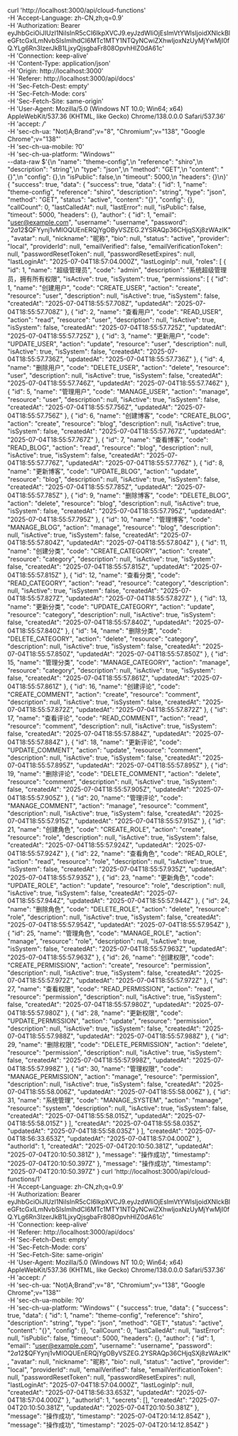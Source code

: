 curl 'http://localhost:3000/api/cloud-functions' \
  -H 'Accept-Language: zh-CN,zh;q=0.9' \
  -H 'Authorization: Bearer eyJhbGciOiJIUzI1NiIsInR5cCI6IkpXVCJ9.eyJzdWIiOjEsImVtYWlsIjoidXNlckBleGFtcGxlLmNvbSIsImlhdCI6MTc1MTY1NTQyNCwiZXhwIjoxNzUyMjYwMjI0fQ.YLg6Rn3IzerJkB1LjxyQjsgbaFr808OpvhHlZ0dA61c' \
  -H 'Connection: keep-alive' \
  -H 'Content-Type: application/json' \
  -H 'Origin: http://localhost:3000' \
  -H 'Referer: http://localhost:3000/api/docs' \
  -H 'Sec-Fetch-Dest: empty' \
  -H 'Sec-Fetch-Mode: cors' \
  -H 'Sec-Fetch-Site: same-origin' \
  -H 'User-Agent: Mozilla/5.0 (Windows NT 10.0; Win64; x64) AppleWebKit/537.36 (KHTML, like Gecko) Chrome/138.0.0.0 Safari/537.36' \
  -H 'accept: */*' \
  -H 'sec-ch-ua: "Not)A;Brand";v="8", "Chromium";v="138", "Google Chrome";v="138"' \
  -H 'sec-ch-ua-mobile: ?0' \
  -H 'sec-ch-ua-platform: "Windows"' \
  --data-raw $'{\n  "name": "theme-config",\n  "reference": "shiro",\n  "description": "string",\n  "type": "json",\n  "method": "GET",\n  "content": "{}",\n  "config": {},\n  "isPublic": false,\n  "timeout": 5000,\n  "headers": {}\n}'
  {
    "success": true,
    "data": {
        "success": true,
        "data": {
            "id": 1,
            "name": "theme-config",
            "reference": "shiro",
            "description": "string",
            "type": "json",
            "method": "GET",
            "status": "active",
            "content": "{}",
            "config": {},
            "callCount": 0,
            "lastCalledAt": null,
            "lastError": null,
            "isPublic": false,
            "timeout": 5000,
            "headers": {},
            "author": {
                "id": 1,
                "email": "user@example.com",
                "username": "username",
                "password": "$2a$12$QFYynj1vMIOQUEnERQjYgOByVSZEG.2YSRAQp36CHjqSXj8zWAzIK",
                "avatar": null,
                "nickname": "昵称",
                "bio": null,
                "status": "active",
                "provider": "local",
                "providerId": null,
                "emailVerified": false,
                "emailVerificationToken": null,
                "passwordResetToken": null,
                "passwordResetExpires": null,
                "lastLoginAt": "2025-07-04T18:57:04.000Z",
                "lastLoginIp": null,
                "roles": [
                    {
                        "id": 1,
                        "name": "超级管理员",
                        "code": "admin",
                        "description": "系统超级管理员，拥有所有权限",
                        "isActive": true,
                        "isSystem": true,
                        "permissions": [
                            {
                                "id": 1,
                                "name": "创建用户",
                                "code": "CREATE_USER",
                                "action": "create",
                                "resource": "user",
                                "description": null,
                                "isActive": true,
                                "isSystem": false,
                                "createdAt": "2025-07-04T18:55:57.708Z",
                                "updatedAt": "2025-07-04T18:55:57.708Z"
                            },
                            {
                                "id": 2,
                                "name": "查看用户",
                                "code": "READ_USER",
                                "action": "read",
                                "resource": "user",
                                "description": null,
                                "isActive": true,
                                "isSystem": false,
                                "createdAt": "2025-07-04T18:55:57.725Z",
                                "updatedAt": "2025-07-04T18:55:57.725Z"
                            },
                            {
                                "id": 3,
                                "name": "更新用户",
                                "code": "UPDATE_USER",
                                "action": "update",
                                "resource": "user",
                                "description": null,
                                "isActive": true,
                                "isSystem": false,
                                "createdAt": "2025-07-04T18:55:57.736Z",
                                "updatedAt": "2025-07-04T18:55:57.736Z"
                            },
                            {
                                "id": 4,
                                "name": "删除用户",
                                "code": "DELETE_USER",
                                "action": "delete",
                                "resource": "user",
                                "description": null,
                                "isActive": true,
                                "isSystem": false,
                                "createdAt": "2025-07-04T18:55:57.746Z",
                                "updatedAt": "2025-07-04T18:55:57.746Z"
                            },
                            {
                                "id": 5,
                                "name": "管理用户",
                                "code": "MANAGE_USER",
                                "action": "manage",
                                "resource": "user",
                                "description": null,
                                "isActive": true,
                                "isSystem": false,
                                "createdAt": "2025-07-04T18:55:57.756Z",
                                "updatedAt": "2025-07-04T18:55:57.756Z"
                            },
                            {
                                "id": 6,
                                "name": "创建博客",
                                "code": "CREATE_BLOG",
                                "action": "create",
                                "resource": "blog",
                                "description": null,
                                "isActive": true,
                                "isSystem": false,
                                "createdAt": "2025-07-04T18:55:57.767Z",
                                "updatedAt": "2025-07-04T18:55:57.767Z"
                            },
                            {
                                "id": 7,
                                "name": "查看博客",
                                "code": "READ_BLOG",
                                "action": "read",
                                "resource": "blog",
                                "description": null,
                                "isActive": true,
                                "isSystem": false,
                                "createdAt": "2025-07-04T18:55:57.776Z",
                                "updatedAt": "2025-07-04T18:55:57.776Z"
                            },
                            {
                                "id": 8,
                                "name": "更新博客",
                                "code": "UPDATE_BLOG",
                                "action": "update",
                                "resource": "blog",
                                "description": null,
                                "isActive": true,
                                "isSystem": false,
                                "createdAt": "2025-07-04T18:55:57.785Z",
                                "updatedAt": "2025-07-04T18:55:57.785Z"
                            },
                            {
                                "id": 9,
                                "name": "删除博客",
                                "code": "DELETE_BLOG",
                                "action": "delete",
                                "resource": "blog",
                                "description": null,
                                "isActive": true,
                                "isSystem": false,
                                "createdAt": "2025-07-04T18:55:57.795Z",
                                "updatedAt": "2025-07-04T18:55:57.795Z"
                            },
                            {
                                "id": 10,
                                "name": "管理博客",
                                "code": "MANAGE_BLOG",
                                "action": "manage",
                                "resource": "blog",
                                "description": null,
                                "isActive": true,
                                "isSystem": false,
                                "createdAt": "2025-07-04T18:55:57.804Z",
                                "updatedAt": "2025-07-04T18:55:57.804Z"
                            },
                            {
                                "id": 11,
                                "name": "创建分类",
                                "code": "CREATE_CATEGORY",
                                "action": "create",
                                "resource": "category",
                                "description": null,
                                "isActive": true,
                                "isSystem": false,
                                "createdAt": "2025-07-04T18:55:57.815Z",
                                "updatedAt": "2025-07-04T18:55:57.815Z"
                            },
                            {
                                "id": 12,
                                "name": "查看分类",
                                "code": "READ_CATEGORY",
                                "action": "read",
                                "resource": "category",
                                "description": null,
                                "isActive": true,
                                "isSystem": false,
                                "createdAt": "2025-07-04T18:55:57.827Z",
                                "updatedAt": "2025-07-04T18:55:57.827Z"
                            },
                            {
                                "id": 13,
                                "name": "更新分类",
                                "code": "UPDATE_CATEGORY",
                                "action": "update",
                                "resource": "category",
                                "description": null,
                                "isActive": true,
                                "isSystem": false,
                                "createdAt": "2025-07-04T18:55:57.840Z",
                                "updatedAt": "2025-07-04T18:55:57.840Z"
                            },
                            {
                                "id": 14,
                                "name": "删除分类",
                                "code": "DELETE_CATEGORY",
                                "action": "delete",
                                "resource": "category",
                                "description": null,
                                "isActive": true,
                                "isSystem": false,
                                "createdAt": "2025-07-04T18:55:57.850Z",
                                "updatedAt": "2025-07-04T18:55:57.850Z"
                            },
                            {
                                "id": 15,
                                "name": "管理分类",
                                "code": "MANAGE_CATEGORY",
                                "action": "manage",
                                "resource": "category",
                                "description": null,
                                "isActive": true,
                                "isSystem": false,
                                "createdAt": "2025-07-04T18:55:57.861Z",
                                "updatedAt": "2025-07-04T18:55:57.861Z"
                            },
                            {
                                "id": 16,
                                "name": "创建评论",
                                "code": "CREATE_COMMENT",
                                "action": "create",
                                "resource": "comment",
                                "description": null,
                                "isActive": true,
                                "isSystem": false,
                                "createdAt": "2025-07-04T18:55:57.872Z",
                                "updatedAt": "2025-07-04T18:55:57.872Z"
                            },
                            {
                                "id": 17,
                                "name": "查看评论",
                                "code": "READ_COMMENT",
                                "action": "read",
                                "resource": "comment",
                                "description": null,
                                "isActive": true,
                                "isSystem": false,
                                "createdAt": "2025-07-04T18:55:57.884Z",
                                "updatedAt": "2025-07-04T18:55:57.884Z"
                            },
                            {
                                "id": 18,
                                "name": "更新评论",
                                "code": "UPDATE_COMMENT",
                                "action": "update",
                                "resource": "comment",
                                "description": null,
                                "isActive": true,
                                "isSystem": false,
                                "createdAt": "2025-07-04T18:55:57.895Z",
                                "updatedAt": "2025-07-04T18:55:57.895Z"
                            },
                            {
                                "id": 19,
                                "name": "删除评论",
                                "code": "DELETE_COMMENT",
                                "action": "delete",
                                "resource": "comment",
                                "description": null,
                                "isActive": true,
                                "isSystem": false,
                                "createdAt": "2025-07-04T18:55:57.905Z",
                                "updatedAt": "2025-07-04T18:55:57.905Z"
                            },
                            {
                                "id": 20,
                                "name": "管理评论",
                                "code": "MANAGE_COMMENT",
                                "action": "manage",
                                "resource": "comment",
                                "description": null,
                                "isActive": true,
                                "isSystem": false,
                                "createdAt": "2025-07-04T18:55:57.915Z",
                                "updatedAt": "2025-07-04T18:55:57.915Z"
                            },
                            {
                                "id": 21,
                                "name": "创建角色",
                                "code": "CREATE_ROLE",
                                "action": "create",
                                "resource": "role",
                                "description": null,
                                "isActive": true,
                                "isSystem": false,
                                "createdAt": "2025-07-04T18:55:57.924Z",
                                "updatedAt": "2025-07-04T18:55:57.924Z"
                            },
                            {
                                "id": 22,
                                "name": "查看角色",
                                "code": "READ_ROLE",
                                "action": "read",
                                "resource": "role",
                                "description": null,
                                "isActive": true,
                                "isSystem": false,
                                "createdAt": "2025-07-04T18:55:57.935Z",
                                "updatedAt": "2025-07-04T18:55:57.935Z"
                            },
                            {
                                "id": 23,
                                "name": "更新角色",
                                "code": "UPDATE_ROLE",
                                "action": "update",
                                "resource": "role",
                                "description": null,
                                "isActive": true,
                                "isSystem": false,
                                "createdAt": "2025-07-04T18:55:57.944Z",
                                "updatedAt": "2025-07-04T18:55:57.944Z"
                            },
                            {
                                "id": 24,
                                "name": "删除角色",
                                "code": "DELETE_ROLE",
                                "action": "delete",
                                "resource": "role",
                                "description": null,
                                "isActive": true,
                                "isSystem": false,
                                "createdAt": "2025-07-04T18:55:57.954Z",
                                "updatedAt": "2025-07-04T18:55:57.954Z"
                            },
                            {
                                "id": 25,
                                "name": "管理角色",
                                "code": "MANAGE_ROLE",
                                "action": "manage",
                                "resource": "role",
                                "description": null,
                                "isActive": true,
                                "isSystem": false,
                                "createdAt": "2025-07-04T18:55:57.963Z",
                                "updatedAt": "2025-07-04T18:55:57.963Z"
                            },
                            {
                                "id": 26,
                                "name": "创建权限",
                                "code": "CREATE_PERMISSION",
                                "action": "create",
                                "resource": "permission",
                                "description": null,
                                "isActive": true,
                                "isSystem": false,
                                "createdAt": "2025-07-04T18:55:57.972Z",
                                "updatedAt": "2025-07-04T18:55:57.972Z"
                            },
                            {
                                "id": 27,
                                "name": "查看权限",
                                "code": "READ_PERMISSION",
                                "action": "read",
                                "resource": "permission",
                                "description": null,
                                "isActive": true,
                                "isSystem": false,
                                "createdAt": "2025-07-04T18:55:57.980Z",
                                "updatedAt": "2025-07-04T18:55:57.980Z"
                            },
                            {
                                "id": 28,
                                "name": "更新权限",
                                "code": "UPDATE_PERMISSION",
                                "action": "update",
                                "resource": "permission",
                                "description": null,
                                "isActive": true,
                                "isSystem": false,
                                "createdAt": "2025-07-04T18:55:57.988Z",
                                "updatedAt": "2025-07-04T18:55:57.988Z"
                            },
                            {
                                "id": 29,
                                "name": "删除权限",
                                "code": "DELETE_PERMISSION",
                                "action": "delete",
                                "resource": "permission",
                                "description": null,
                                "isActive": true,
                                "isSystem": false,
                                "createdAt": "2025-07-04T18:55:57.998Z",
                                "updatedAt": "2025-07-04T18:55:57.998Z"
                            },
                            {
                                "id": 30,
                                "name": "管理权限",
                                "code": "MANAGE_PERMISSION",
                                "action": "manage",
                                "resource": "permission",
                                "description": null,
                                "isActive": true,
                                "isSystem": false,
                                "createdAt": "2025-07-04T18:55:58.006Z",
                                "updatedAt": "2025-07-04T18:55:58.006Z"
                            },
                            {
                                "id": 31,
                                "name": "系统管理",
                                "code": "MANAGE_SYSTEM",
                                "action": "manage",
                                "resource": "system",
                                "description": null,
                                "isActive": true,
                                "isSystem": false,
                                "createdAt": "2025-07-04T18:55:58.015Z",
                                "updatedAt": "2025-07-04T18:55:58.015Z"
                            }
                        ],
                        "createdAt": "2025-07-04T18:55:58.035Z",
                        "updatedAt": "2025-07-04T18:55:58.035Z"
                    }
                ],
                "createdAt": "2025-07-04T18:56:33.653Z",
                "updatedAt": "2025-07-04T18:57:04.000Z"
            },
            "authorId": 1,
            "createdAt": "2025-07-04T20:10:50.381Z",
            "updatedAt": "2025-07-04T20:10:50.381Z"
        },
        "message": "操作成功",
        "timestamp": "2025-07-04T20:10:50.397Z"
    },
    "message": "操作成功",
    "timestamp": "2025-07-04T20:10:50.397Z"
}
curl 'http://localhost:3000/api/cloud-functions/1' \
  -H 'Accept-Language: zh-CN,zh;q=0.9' \
  -H 'Authorization: Bearer eyJhbGciOiJIUzI1NiIsInR5cCI6IkpXVCJ9.eyJzdWIiOjEsImVtYWlsIjoidXNlckBleGFtcGxlLmNvbSIsImlhdCI6MTc1MTY1NTQyNCwiZXhwIjoxNzUyMjYwMjI0fQ.YLg6Rn3IzerJkB1LjxyQjsgbaFr808OpvhHlZ0dA61c' \
  -H 'Connection: keep-alive' \
  -H 'Referer: http://localhost:3000/api/docs' \
  -H 'Sec-Fetch-Dest: empty' \
  -H 'Sec-Fetch-Mode: cors' \
  -H 'Sec-Fetch-Site: same-origin' \
  -H 'User-Agent: Mozilla/5.0 (Windows NT 10.0; Win64; x64) AppleWebKit/537.36 (KHTML, like Gecko) Chrome/138.0.0.0 Safari/537.36' \
  -H 'accept: */*' \
  -H 'sec-ch-ua: "Not)A;Brand";v="8", "Chromium";v="138", "Google Chrome";v="138"' \
  -H 'sec-ch-ua-mobile: ?0' \
  -H 'sec-ch-ua-platform: "Windows"'
  {
    "success": true,
    "data": {
        "success": true,
        "data": {
            "id": 1,
            "name": "theme-config",
            "reference": "shiro",
            "description": "string",
            "type": "json",
            "method": "GET",
            "status": "active",
            "content": "{}",
            "config": {},
            "callCount": 0,
            "lastCalledAt": null,
            "lastError": null,
            "isPublic": false,
            "timeout": 5000,
            "headers": {},
            "author": {
                "id": 1,
                "email": "user@example.com",
                "username": "username",
                "password": "$2a$12$QFYynj1vMIOQUEnERQjYgOByVSZEG.2YSRAQp36CHjqSXj8zWAzIK",
                "avatar": null,
                "nickname": "昵称",
                "bio": null,
                "status": "active",
                "provider": "local",
                "providerId": null,
                "emailVerified": false,
                "emailVerificationToken": null,
                "passwordResetToken": null,
                "passwordResetExpires": null,
                "lastLoginAt": "2025-07-04T18:57:04.000Z",
                "lastLoginIp": null,
                "createdAt": "2025-07-04T18:56:33.653Z",
                "updatedAt": "2025-07-04T18:57:04.000Z"
            },
            "authorId": 1,
            "secrets": [],
            "createdAt": "2025-07-04T20:10:50.381Z",
            "updatedAt": "2025-07-04T20:10:50.381Z"
        },
        "message": "操作成功",
        "timestamp": "2025-07-04T20:14:12.854Z"
    },
    "message": "操作成功",
    "timestamp": "2025-07-04T20:14:12.854Z"
}